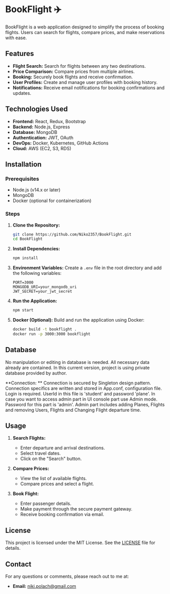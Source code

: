 # BookFlight ✈️

BookFlight is a web application designed to simplify the process of booking flights. Users can search for flights, compare prices, and make reservations with ease.

## Features
- **Flight Search:** Search for flights between any two destinations.
- **Price Comparison:** Compare prices from multiple airlines.
- **Booking:** Securely book flights and receive confirmation.
- **User Profiles:** Create and manage user profiles with booking history.
- **Notifications:** Receive email notifications for booking confirmations and updates.

## Technologies Used
- **Frontend:** React, Redux, Bootstrap
- **Backend:** Node.js, Express
- **Database:** MongoDB
- **Authentication:** JWT, OAuth
- **DevOps:** Docker, Kubernetes, GitHub Actions
- **Cloud:** AWS (EC2, S3, RDS)

## Installation

### Prerequisites
- Node.js (v14.x or later)
- MongoDB
- Docker (optional for containerization)

### Steps
1. **Clone the Repository:**
    ```bash
    git clone https://github.com/Niko2357/BookFlight.git
    cd BookFlight
    ```

2. **Install Dependencies:**
    ```bash
    npm install
    ```

3. **Environment Variables:**
    Create a `.env` file in the root directory and add the following variables:
    ```env
    PORT=3000
    MONGODB_URI=your_mongodb_uri
    JWT_SECRET=your_jwt_secret
    ```

4. **Run the Application:**
    ```bash
    npm start
    ```

5. **Docker (Optional):**
    Build and run the application using Docker:
    ```bash
    docker build -t bookflight .
    docker run -p 3000:3000 bookflight
    ```
    
## Database
No manipulation or editing in database is needed. All necessary data already are contained. In this current version, project is using private database provided by author. 

**Connection: **
Connection is secured by Singleton design pattern. Connection specifics are written and stored in App.conf, configuration file. 
Login is required. UserId in this file is 'student' and password 'plane'. In case you want to access admin part in UI console part use Admin mode. Password for this part is 'admin'.
Admin part includes adding Planes, Flights and removing Users, Flights and Changing Flight departure time. 

## Usage
1. **Search Flights:**
    - Enter departure and arrival destinations.
    - Select travel dates.
    - Click on the "Search" button.

2. **Compare Prices:**
    - View the list of available flights.
    - Compare prices and select a flight.

3. **Book Flight:**
    - Enter passenger details.
    - Make payment through the secure payment gateway.
    - Receive booking confirmation via email.


## License
This project is licensed under the MIT License. See the [LICENSE](LICENSE) file for details.

## Contact
For any questions or comments, please reach out to me at:
- **Email:** niki.polach@gmail.com
